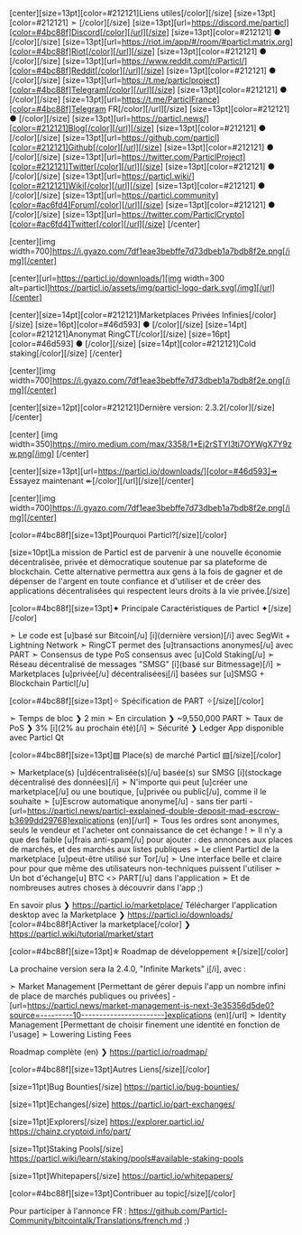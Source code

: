 [center][size=13pt][color=#212121]Liens utiles[/color][/size] [size=13pt][color=#212121] ➣ [/color][/size] [size=13pt][url=https://discord.me/particl][color=#4bc88f]Discord[/color][/url][/size] [size=13pt][color=#212121] ● [/color][/size] [size=13pt][url=https://riot.im/app/#/room/#particl:matrix.org][color=#4bc88f]Riot[/color][/url][/size] [size=13pt][color=#212121] ● [/color][/size] [size=13pt][url=https://www.reddit.com/r/Particl/][color=#4bc88f]Reddit[/color][/url][/size] [size=13pt][color=#212121] ● [/color][/size] [size=13pt][url=https://t.me/particlproject][color=#4bc88f]Telegram[/color][/url][/size] [size=13pt][color=#212121] ● [/color][/size] [size=13pt][url=https://t.me/ParticlFrance][color=#4bc88f]Telegram FR[/color][/url][/size] [size=13pt][color=#212121] ● [/color][/size] [size=13pt][url=https://particl.news/][color=#212121]Blog[/color][/url][/size] [size=13pt][color=#212121] ● [/color][/size] [size=13pt][url=https://github.com/particl][color=#212121]Github[/color][/url][/size] [size=13pt][color=#212121] ● [/color][/size] [size=13pt][url=https://twitter.com/ParticlProject][color=#212121]Twitter[/color][/url][/size] [size=13pt][color=#212121] ● [/color][/size] [size=13pt][url=https://particl.wiki/][color=#212121]Wiki[/color][/url][/size] [size=13pt][color=#212121] ● [/color][/size] [size=13pt][url=https://particl.community][color=#ac6fd4]Forum[/color][/url][/size] [size=13pt][color=#212121] ● [/color][/size] [size=13pt][url=https://twitter.com/ParticlCrypto][color=#ac6fd4]Twitter[/color][/url][/size]
[/center]


[center][img width=700]https://i.gyazo.com/7df1eae3bebffe7d73dbeb1a7bdb8f2e.png[/img][/center]


[center][url=https://particl.io/downloads/][img width=300 alt=particl]https://particl.io/assets/img/particl-logo-dark.svg[/img][/url][/center]


[center][size=14pt][color=#212121]Marketplaces Privées Infinies[/color][/size] [size=16pt][color=#46d593] ● [/color][/size] [size=14pt][color=#212121]Anonymat RingCT[/color][/size] [size=16pt][color=#46d593] ● [/color][/size] [size=14pt][color=#212121]Cold staking[/color][/size]
[/center]


[center][img width=700]https://i.gyazo.com/7df1eae3bebffe7d73dbeb1a7bdb8f2e.png[/img][/center]


[center][size=12pt][color=#212121]Dernière version: 2.3.2[/color][/size][/center]

[center]
[img width=350]https://miro.medium.com/max/3358/1*Ej2rSTYI3ti7OYWgX7Y9zw.png[/img]
[/center]

[center][size=13pt][url=https://particl.io/downloads/][color=#46d593]↠ Essayez maintenant ↞[/color][/url][/size][/center]


[center][img width=700]https://i.gyazo.com/7df1eae3bebffe7d73dbeb1a7bdb8f2e.png[/img][/center]


[color=#4bc88f][size=13pt]Pourquoi Particl?[/size][/color]

[size=10pt]La mission de Particl est de parvenir à une nouvelle économie décentralisée, privée et démocratique soutenue par sa plateforme de blockchain. Cette alternative permettra aux gens à la fois de gagner et de dépenser de l'argent en toute confiance et d'utiliser et de créer des applications décentralisées qui respectent leurs droits à la vie privée.[/size]


[color=#4bc88f][size=13pt]✦ Principale Caractéristiques de Particl ✦[/size][/color]

   ➣  Le code est [u]basé sur Bitcoin[/u] [i](dernière version)[/i] avec SegWit + Lightning Network
   ➣  RingCT permet des [u]transactions anonymes[/u] avec PART
   ➣  Consensus de type PoS consensus avec [u]Cold Staking[/u]
   ➣  Réseau décentralisé de messages "SMSG" [i](basé sur Bitmessage)[/i]
   ➣  Marketplaces [u]privée[/u] décentralisées[i](s)[/i] basées sur [u]SMSG + Blockchain Particl[/u]


[color=#4bc88f][size=13pt]✧ Spécification de PART ✧[/size][/color]

   ➣  Temps de bloc  ❯  2 min
   ➣  En circulation  ❯   ~9,550,000 PART
   ➣  Taux de PoS  ❯  3% [i](2% au prochain été)[/i]
   ➣  Sécurité  ❯  Ledger App disponible avec Particl Qt


[color=#4bc88f][size=13pt]▨ Place(s) de marché Particl ▨[/size][/color]

   ➣  Marketplace(s) [u]décentralisée(s)[/u] basée(s) sur SMSG  [i](stockage décentralisé des données)[/i]
   ➣  N'importe qui peut [u]créer une marketplace[/u] ou une boutique, [u]privée ou public[/u], comme il le souhaite
   ➣  [u]Escrow automatique anonyme[/u] - sans tier parti - [url=https://particl.news/particl-explained-double-deposit-mad-escrow-b3699dd29768]explications (en)[/url]
   ➣  Tous les ordres sont anonymes, seuls le vendeur et l'acheter ont connaissance de cet échange !
   ➣  Il n'y a que des faible [u]frais anti-spam[/u] pour ajouter : des annonces aux places de marchés, et des marchés aux listes publiques
   ➣  Le client Particl de la marketplace [u]peut-être utilisé sur Tor[/u]
   ➣  Une interface belle et claire pour pour que même des utilisateurs non-techniques puissent l'utiliser
   ➣  Un bot d'échange[u] BTC <> PART[/u] dans l'application
   ➣  Et de nombreuses autres choses à découvrir dans l'app  ;)

En savoir plus ❯ https://particl.io/marketplace/
Télécharger l'application desktop avec la Marketplace ❯ https://particl.io/downloads/
[color=#4bc88f]Activer la marketplace[/color] ❯ https://particl.wiki/tutorial/market/start

[color=#4bc88f][size=13pt]✯ Roadmap de développement ✯[/size][/color]

La prochaine version sera la 2.4.0, "Infinite Markets" [i](Mars/Avril)[/i], avec :

   ➣  Market Management [Permettant de gérer depuis l'app un nombre infini de place de marchés publiques ou privées] - [url=https://particl.news/market-management-is-next-3e35356d5de0?source=---------10-----------------------]explications (en)[/url]
   ➣  Identity Management [Permettant de choisir finement une identité en fonction de l'usage]
   ➣  Lowering Listing Fees

Roadmap complète (en) ❯ https://particl.io/roadmap/


[color=#4bc88f][size=13pt]Autres Liens[/size][/color]

[size=11pt]Bug Bounties[/size]
https://particl.io/bug-bounties/

[size=11pt]Echanges[/size]
https://particl.io/part-exchanges/

[size=11pt]Explorers[/size]
https://explorer.particl.io/
https://chainz.cryptoid.info/part/

[size=11pt]Staking Pools[/size]
https://particl.wiki/learn/staking/pools#available-staking-pools

[size=11pt]Whitepapers[/size]
https://particl.io/whitepapers/



[color=#4bc88f][size=13pt]Contribuer au topic[/size][/color]

Pour participer à l'annonce FR : https://github.com/Particl-Community/bitcointalk/Translations/french.md  ;)


